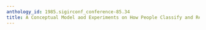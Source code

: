 ```yaml
---
anthology_id: 1985.sigirconf_conference-85.34
title: A Conceptual Model aod Experiments on How People Classify and Retrieve Documents
---
```

